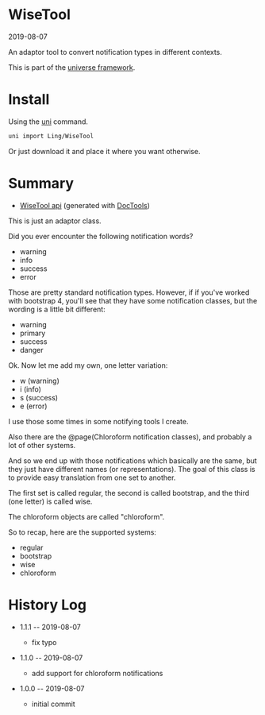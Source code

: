 WiseTool
===========
2019-08-07



An adaptor tool to convert notification types in different contexts.


This is part of the [universe framework](https://github.com/karayabin/universe-snapshot).


Install
==========
Using the [uni](https://github.com/lingtalfi/universe-naive-importer) command.
```bash
uni import Ling/WiseTool
```

Or just download it and place it where you want otherwise.






Summary
===========
- [WiseTool api](https://github.com/lingtalfi/WiseTool/blob/master/doc/api/Ling/WiseTool.md) (generated with [DocTools](https://github.com/lingtalfi/DocTools))






This is just an adaptor class.


Did you ever encounter the following notification words?

- warning
- info
- success
- error

Those are pretty standard notification types.
However, if if you've worked with bootstrap 4, you'll see that they have some notification classes, but the wording
is a little bit different:

- warning
- primary
- success
- danger

Ok.
Now let me add my own, one letter variation:

- w (warning)
- i (info)
- s (success)
- e (error)


I use those some times in some notifying tools I create.



Also there are the @page(Chloroform notification classes), and probably a lot of other systems.


And so we end up with those notifications which basically are the same, but they just have different names (or representations).
The goal of this class is to provide easy translation from one set to another.

The first set is called regular, the second is called bootstrap, and the third (one letter) is called wise.

The chloroform objects are called "chloroform".



So to recap, here are the supported systems:

- regular
- bootstrap
- wise
- chloroform





History Log
=============

- 1.1.1 -- 2019-08-07

    - fix typo
    
- 1.1.0 -- 2019-08-07

    - add support for chloroform notifications
    
- 1.0.0 -- 2019-08-07

    - initial commit